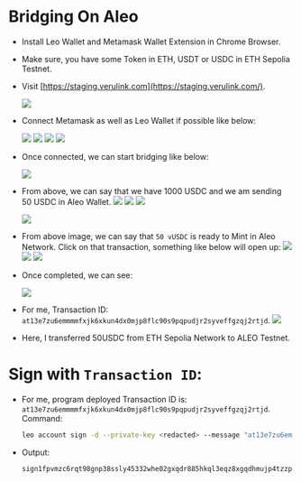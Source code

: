 # Bridging On Aleo

- Install Leo Wallet and Metamask Wallet Extension in Chrome Browser.
- Make sure, you have some Token in ETH, USDT or USDC in ETH Sepolia Testnet.
- Visit [https://staging.verulink.com](https://staging.verulink.com/).

    <img src="assets/image1.png">

- Connect Metamask as well as Leo Wallet if possible like below:
    
    <img src="assets/image2.png">
    
    <img src="assets/image3.png">

    <img src="assets/image4.png">

    <img src="assets/image5.png">


- Once connected, we can start bridging like below:
    
    <img src="assets/image6.png">

- From above, we can say that we have 1000 USDC and we am sending 50 USDC in Aleo Wallet.
    <img src="assets/image7.png">
    <img src="assets/image8.png">
    <img src="assets/image9.png">
   
    <img src="assets/image10.png">

- From above image, we can say that `50 vUSDC` is ready to Mint in Aleo Network. Click on that transaction, something like below will open up:
    <img src="assets/image11.png">
    <img src="assets/image12.png">
    <img src="assets/image13.png">

- Once completed, we can see:

    <img src="assets/image14.png">

- For me, Transaction ID: `at13e7zu6emmmmfxjk6xkun4dx0mjp8flc90s9pqpudjr2syveffgzqj2rtjd`.
    <img src="assets/image15.png">

- Here, I transferred 50USDC from ETH Sepolia Network to ALEO Testnet.

# Sign with `Transaction ID`:
- For me, program deployed Transaction ID is: `at13e7zu6emmmmfxjk6xkun4dx0mjp8flc90s9pqpudjr2syveffgzqj2rtjd`. Command:
    ```sh
    leo account sign -d --private-key <redacted> --message "at13e7zu6emmmmfxjk6xkun4dx0mjp8flc90s9pqpudjr2syveffgzqj2rtjd" --raw
    ```
- Output:
    ```sh
    sign1fpvmzc6rqt98gnp38ssly45332whe02gxqdr885hkql3eqz8xgqdhmujp4tzzp3xxrrpxfs28845apqjj3mmfphh73r7zy8ealzr2q9zagrt29qtpw7qxv39ajtn8yxgyk093n6ah79jvpv2l3kfnalnz9kryey36lgje05a8hr7qzv6zl3mgpr6qrkvuvd62hpf0233gahpy06085t
    ```